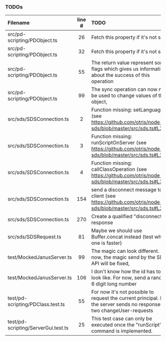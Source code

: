 ### TODOs
| Filename | line # | TODO
|:------|:------:|:------
| src/pd-scripting/PDObject.ts | 26 | Fetch this property if it's not set
| src/pd-scripting/PDObject.ts | 32 | Fetch this property if it's not set
| src/pd-scripting/PDObject.ts | 55 | The return value represent some flags which gives us informations about the success of this operation
| src/pd-scripting/PDObject.ts | 99 | The sync operation can now not be used to change values of the object,
| src/sds/SDSConnection.ts | 2 | Function missing: setLanguage (see https://github.com/otris/node-sds/blob/master/src/sds.ts#L313)
| src/sds/SDSConnection.ts | 3 | Function missing: runScriptOnServer (see https://github.com/otris/node-sds/blob/master/src/sds.ts#L338)
| src/sds/SDSConnection.ts | 4 | Function missing: callClassOperation (see https://github.com/otris/node-sds/blob/master/src/sds.ts#L355)
| src/sds/SDSConnection.ts | 154 | send a disconnect message to the client (see https://github.com/otris/node-sds/blob/master/src/sds.ts#L250)
| src/sds/SDSConnection.ts | 270 | Create a qualified "disconnect" response
| src/sds/SDSRequest.ts | 81 | Maybe we should use Buffer.concat instead (test which one is faster)
| test/MockedJanusServer.ts | 99 | The magic can look different. For now, the magic send by the SDS-API will be fixed,
| test/MockedJanusServer.ts | 106 | I don't know how the id has to look like. For now, send a random 6 digit long number
| test/pd-scripting/PDClass.test.ts | 55 | For now it's not possible to request the current principal. But the server sends no response if two changeUser-requests
| test/pd-scripting/ServerGui.test.ts | 25 | This test case can only be executed once the "runScript" command is implemented.
